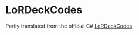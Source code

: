 # LoRDeckCodes

Partly translated from the official C# [LoRDeckCodes](https://github.com/RiotGames/LoRDeckCodes).